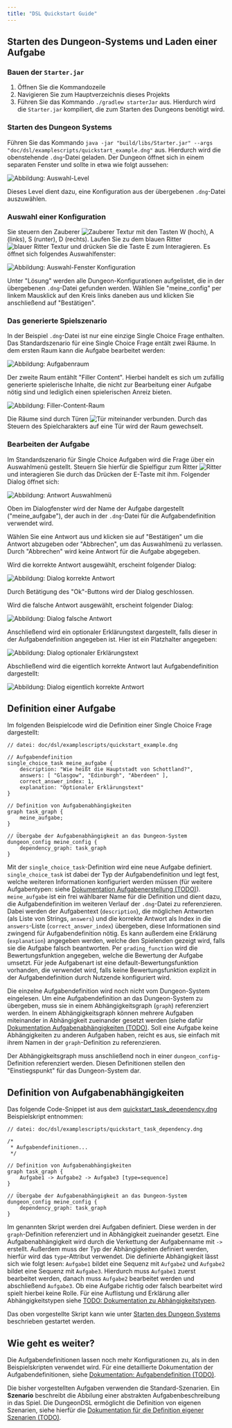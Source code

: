 ```yaml
---
title: "DSL Quickstart Guide"
---
```


## Starten des Dungeon-Systems und Laden einer Aufgabe

### Bauen der `Starter.jar`

1. Öffnen Sie die Kommandozeile
2. Navigieren Sie zum Hauptverzeichnis dieses Projekts
3. Führen Sie das Kommando `./gradlew starterJar` aus. Hierdurch wird die `Starter.jar` kompiliert, die
   zum Starten des Dungeons benötigt wird.

### Starten des Dungeon Systems

Führen Sie das Kommando `java -jar "build/libs/Starter.jar" --args "doc/dsl/examplescripts/quickstart_example.dng"` aus.
Hierdurch wird die obenstehende `.dng`-Datei geladen. Der Dungeon öffnet sich in einem separaten Fenster und sollte in
etwa wie folgt aussehen:

![Abbildung: Auswahl-Level](img/quickstart_select_config_level.png)

Dieses Level dient dazu, eine Konfiguration aus der übergebenen `.dng`-Datei auszuwählen.

### Auswahl einer Konfiguration

Sie steuern den Zauberer ![Zauberer Textur](img/wizard.png) mit den Tasten W (hoch), A (links), S (runter), D (rechts).
Laufen Sie zu dem blauen Ritter ![blauer Ritter Textur](img/blue_knight.png) und drücken Sie die
Taste E zum Interagieren.
Es öffnet sich folgendes Auswahlfenster:

![Abbildung: Auswahl-Fenster Konfiguration](img/quickstart_select_config_menu.png)

Unter "Lösung" werden alle Dungeon-Konfigurationen aufgelistet, die in der übergebenen
`.dng`-Datei gefunden werden. Wählen Sie "meine_config" per linkem Mausklick auf den
Kreis links daneben aus und klicken Sie anschließend auf "Bestätigen".

### Das generierte Spielszenario

In der Beispiel `.dng`-Datei ist nur eine einzige Single Choice Frage enthalten. Das
Standardszenario für eine Single Choice Frage entält zwei Räume. In dem ersten Raum
kann die Aufgabe bearbeitet werden:

![Abbildung: Aufgabenraum](img/quickstart_questroom.png)

Der zweite Raum entählt "Filler Content". Hierbei
handelt es sich um zufällig generierte spielerische Inhalte, die nicht zur Bearbeitung
einer Aufgabe nötig sind und lediglich einen spielerischen Anreiz bieten.

![Abbildung: Filler-Content-Raum](img/quickstart_filler_room.png)

Die Räume sind durch Türen ![Tür](img/door.png) miteinander verbunden. Durch das
Steuern des Spielcharakters auf eine Tür wird der Raum gewechselt.

### Bearbeiten der Aufgabe

Im Standardszenario für Single Choice Aufgaben wird die Frage über ein Auswahlmenü
gestellt. Steuern Sie hierfür die Spielfigur zum Ritter ![Ritter](img/knight.png) und
interagieren Sie durch das Drücken der E-Taste mit ihm. Folgender Dialog öffnet sich:

![Abbildung: Antwort Auswahlmenü](img/quickstart_answer_menu.png)

Oben im Dialogfenster wird der Name der Aufgabe dargestellt ("meine_aufgabe"), der auch
in der `.dng`-Datei für die Aufgabendefinition verwendet wird.

Wählen Sie eine Antwort aus und klicken sie auf "Bestätigen" um die Antwort abzugeben oder
"Abbrechen", um das Auswahlmenü zu verlassen. Durch "Abbrechen" wird keine Antwort für
die Aufgabe abgegeben.

Wird die korrekte Antwort ausgewählt, erscheint folgender Dialog:

![Abbildung: Dialog korrekte Antwort](img/quickstart_correct.png)

Durch Betätigung des "Ok"-Buttons wird der Dialog geschlossen.

Wird die falsche Antwort ausgewählt, erscheint folgender Dialog:

![Abbildung: Dialog falsche Antwort](img/quickstart_false.png)

Anschließend wird ein optionaler Erklärungstext dargestellt, falls dieser in der
Aufgabendefinition angegeben ist. Hier ist ein Platzhalter angegeben:

![Abbildung: Dialog optionaler Erklärungstext](img/quickstart_explanation.png)

Abschließend wird die eigentlich korrekte Antwort laut Aufgabendefinition dargestellt:

![Abbildung: Dialog eigentlich korrekte Antwort](img/quickstart_correct_answer.png)

## Definition einer Aufgabe

Im folgenden Beispielcode wird die Definition einer Single Choice Frage dargestellt:

```
// datei: doc/dsl/examplescripts/quickstart_example.dng

// Aufgabendefinition
single_choice_task meine_aufgabe {
    description: "Wie heißt die Hauptstadt von Schottland?",
    answers: [ "Glasgow", "Edinburgh", "Aberdeen" ],
    correct_answer_index: 1,
    explanation: "Optionaler Erklärungstext"
}

// Definition von Aufgabenabhängigkeiten
graph task_graph {
    meine_aufgabe;
}

// Übergabe der Aufgabenabhängigkeit an das Dungeon-System
dungeon_config meine_config {
    dependency_graph: task_graph
}
```

Mit der `single_choice_task`-Definition wird eine neue Aufgabe definiert.
`single_choice_task` ist dabei der Typ der Aufgabendefinition und legt fest, welche weiteren Informationen
konfiguriert werden müssen (für weitere Aufgabentypen: siehe [Dokumentation Aufgabenerstellung (TODO)](https://github.com/Programmiermethoden/Dungeon/issues/1212)).
`meine_aufgabe` ist ein frei wählbarer Name für die Definition und dient dazu,
die Aufgabendefinition im weiteren Verlauf der `.dng`-Datei zu referenzieren.
Dabei werden der Aufgabentext (`description`), die möglichen Antworten (als Liste von Strings, `answers`)
und die korrekte Antwort als
Index in die `answers`-Liste (`correct_answer_index`) übergeben, diese Informationen sind zwingend
für Aufgabendefinition nötig. Es kann außerdem eine Erklärung (`explanation`) angegeben werden, welche
den Spielenden gezeigt wird, falls sie die Aufgabe falsch beantworten. Per `grading_function` wird
die Bewertungsfunktion angegeben, welche die Bewertung der Aufgabe umsetzt. Für jede Aufgabenart
ist eine default-Bewertungsfunktion vorhanden, die verwendet wird, falls keine Bewertungsfunktion
explizit in der Aufgabendefinition durch Nutzende konfiguriert wird.

Die einzelne Aufgabendefinition wird noch nicht vom Dungeon-System eingelesen. Um eine Aufgabendefinition
an das Dungeon-System zu übergeben, muss sie in einem Abhängigkeitsgraph (`graph`) referenziert werden.
In einem Abhängigkeitsgraph können mehrere Aufgaben miteinander in Abhängigkeit zueinander gesetzt werden
(siehe dafür [Dokumentation Aufgabenabhängigkeiten (TODO)](https://github.com/Programmiermethoden/Dungeon/issues/1215). Soll eine Aufgabe keine Abhängigkeiten zu anderen Aufgaben
haben, reicht es aus, sie einfach mit ihrem Namen in der `graph`-Definition zu referenzieren.

Der Abhängigkeitsgraph muss anschließend noch in einer `dungeon_config`-Definition referenziert werden.
Diesen Definitionen stellen den "Einstiegspunkt" für das Dungeon-System dar.

## Definition von Aufgabenabhängigkeiten

Das folgende Code-Snippet ist aus dem [quickstart_task_dependency.dng](examplescripts/quickstart_task_dependency.dng)
Beispielskript entnommen:

```
// datei: doc/dsl/examplescripts/quickstart_task_dependency.dng

/*
 * Aufgabendefinitionen...
 */

// Definition von Aufgabenabhängigkeiten
graph task_graph {
    Aufgabe1 -> Aufgabe2 -> Aufgabe3 [type=sequence]
}

// Übergabe der Aufgabenabhängigkeit an das Dungeon-System
dungeon_config meine_config {
    dependency_graph: task_graph
}
```

Im genannten Skript werden drei Aufgaben definiert. Diese werden in der `graph`-Definition referenziert
und in Abhängigkeit zueinander gesetzt. Eine Aufgabenabhängigkeit wird durch die Verkettung der Aufgabenname
mit `->` erstellt. Außerdem muss der Typ der Abhängigkeiten definiert werden, hierfür wird das `type`-Attribut
verwendet. Die definierte Abhängigkeit lässt sich wie folgt lesen: `Aufgabe1` bildet eine Sequenz mit
`Aufgabe2` und `Aufgabe2` bildet eine Sequenz mit `Aufgabe3`. Hierdurch muss `Aufgabe1` zuerst bearbeitet werden,
danach muss `Aufgabe2` bearbeitet werden und abschließend `Aufgabe3`. Ob eine Aufgabe richtig oder falsch bearbeitet
wird spielt hierbei keine Rolle. Für eine Auflistung und Erklärung aller Abhängigkeitstypen siehe
[TODO: Dokumentation zu Abhängigkeitstypen](https://github.com/Programmiermethoden/Dungeon/issues/1215).

Das oben vorgestellte Skript kann wie unter [Starten des Dungeon Systems](#starten-des-dungeon-systems) beschrieben
gestartet werden.

## Wie geht es weiter?

Die Aufgabendefinitionen lassen noch mehr Konfigurationen zu, als in den Beispielskripten
verwendet wird. Für eine detaillierte Dokumentation der Aufgabendefinitionen, siehe [Dokumentation: Aufgabendefinition (TODO)](https://github.com/Programmiermethoden/Dungeon/issues/1212).

Die bisher vorgestellten Aufgaben verwenden die Standard-Szenarien. Ein **Szenario**
beschreibt die Abbilung einer abstrakten Aufgabenbeschreibung in das Spiel.
Die DungeonDSL ermöglicht die Definition von eigenen Szenarien, siehe hierfür die
[Dokumentation für die Definition eigener Szenarien (TODO)](https://github.com/Programmiermethoden/Dungeon/issues/1213).
